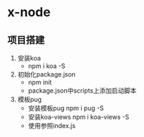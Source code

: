 # x-node
## 项目搭建
1. 安装koa
    + npm i koa -S  
2. 初始化package.json
    + npm init
    + package.json中scripts上添加启动脚本
3. 模板pug
    + 安装模板pug npm i pug -S
    + 安装koa-views npm i koa-views -S
    + 使用参照index.js